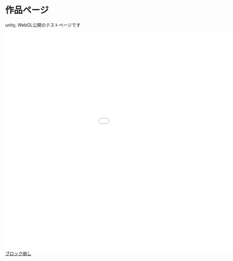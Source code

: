 <html lang="ja">
    <head>
        <meta charset="utf8">
        <link rel="stylesheet" href="style.css">
    </head>
    <body>
        <h1>作品ページ</h1>
        <p>unity, WebGL公開のテストページです</p>
        <dl>
            <!-- <iframe width="幅の数値" height="高さの数値" src="WebGLプレイヤーを公開しているURL" frameborder="0" allowfullscreen></iframe> -->
            <div class="webgl"><iframe width="1200" height="700" src="./practice1/index.html" frameborder="0" allowfullscreen></iframe></div>
            <dt><a href="./practice1/index.html">ブロック崩し</a></dt>
        </dl>
    </body>
</html>
